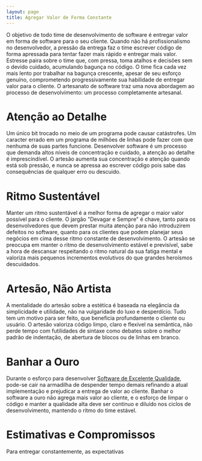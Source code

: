 ```yaml
---
layout: page
title: Agregar Valor de Forma Constante
---
```


O objetivo de todo time de desenvolvimento de software é entregar valor em forma de software para o seu cliente. Quando não há profissionalismo no desenvolvedor, a pressão da entrega faz o time escrever código de forma apressada para tentar fazer mais rápido e entregar mais valor. Estresse paira sobre o time que, com pressa, toma atalhos e decisões sem o devido cuidado, acumulando bagunça no código. O time fica cada vez mais lento por trabalhar na bagunça crescente, apesar de seu esforço genuíno, comprometendo progressivamente sua habilidade de entregar valor para o cliente. O artesanato de software traz uma nova abordagem ao processo de desenvolvimento: um processo completamente artesanal.

# Atenção ao Detalhe

Um único bit trocado no meio de um programa pode causar catástrofes. Um caracter errado em um programa de milhões de linhas pode fazer com que nenhuma de suas partes funcione. Desenvolver software é um processo que demanda altos níveis de concentração e cuidado, a atenção ao detalhe é imprescindível. O artesão aumenta sua concentração e atenção quando está sob pressão, e nunca se apressa ao escrever código pois sabe das consequências de qualquer erro ou descuido.

# Ritmo Sustentável

Manter um ritmo sustentável é a melhor forma de agregar o maior valor possível para o cliente. O jargão "Devagar e Sempre" é chave, tanto para os desenvolvedores que devem prestar muita atenção para não introduzirem defeitos no software, quanto para os clientes que podem planejar seus negócios em cima desse ritmo constante de desenvolvimento. O artesão se preocupa em manter o ritmo de desenvolvimento estável e previsível, sabe a hora de descansar respeitando o ritmo natural da sua fatiga mental e valoriza mais pequenos incrementos evolutivos do que grandes heroísmos descuidados.

# Artesão, Não Artista

A mentalidade do artesão sobre a estética é baseada na elegância da simplicidade e utilidade, não na vulgaridade do luxo e desperdício. Tudo tem um motivo para ser feito, que beneficia profundamente o cliente ou usuário. O artesão valoriza código limpo, claro e flexível na semântica, não perde tempo com futilidades de sintaxe como debates sobre o melhor padrão de indentação, de abertura de blocos ou de linhas em branco.

# Banhar a Ouro

Durante o esforço para desenvolver [Software de Excelente Qualidade](software-de-excelente-qualidade.html), pode-se cair na armadilha de despender tempo demais refinando a atual implementação e prejudicar a entrega de valor ao cliente. Banhar o software a ouro não agrega mais valor ao cliente, e o esforço de limpar o código e manter a qualidade alta deve ser contínuo e diluído nos ciclos de desenvolvimento, mantendo o ritmo do time estável.

# Estimativas e Compromissos

Para entregar constantemente, as expectativas 